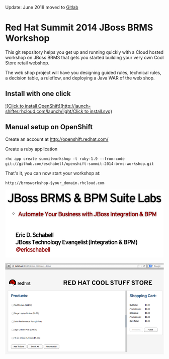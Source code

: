 Update: June 2018 moved to [Gitlab](https://gitlab.com/eschabell/openshift-summit-2014-brms-workshop)


Red Hat Summit 2014 JBoss BRMS Workshop
=======================================
This git repository helps you get up and running quickly with a 
Cloud hosted workshop on JBoss BRMS that gets you
started building your very own Cool Store retail webshop.

The web shop project will have you designing guided rules, technical rules, 
a decision table, a ruleflow, and deploying a Java WAR of the web shop.


Install with one click
----------------------
[![Click to  install OpenShift](http://launch-shifter.rhcloud.com/launch/light/Click to  install.svg)](https://openshift.redhat.com/app/console/application_type/custom?&cartridges[]=ruby-1.9&initial_git_url=https://github.com/eschabell/openshift-summit-2014-brms-workshop.git&name=summitworkshop)



Manual setup on OpenShift
-------------------------
Create an account at http://openshift.redhat.com/

Create a ruby application

    rhc app create summitworkshop -t ruby-1.9 --from-code git://github.com/eschabell/openshift-summit-2014-brms-workshop.git

That's it, you can now start your workshop at:

    http://brmsworkshop-$your_domain.rhcloud.com

![Cool Store Workshop](https://raw.githubusercontent.com/eschabell/openshift-summit-2014-brms-workshop/master/lib/images/brms_bpms_workshop/header.png)

![Cool Store App](https://raw.githubusercontent.com/eschabell/openshift-summit-2014-brms-workshop/master/lib/images/brms_bpms_workshop/image125.png)
